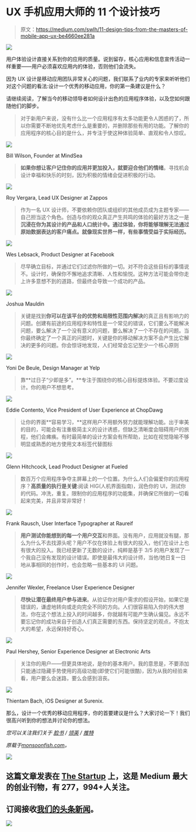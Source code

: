 # UX 手机应用大师的 11 个设计技巧

> 原文：<https://medium.com/swlh/11-design-tips-from-the-masters-of-mobile-app-ux-be4660ee281a>

![](img/686e197f497f4472d43fe5feec2b5f98.png)

用户体验设计直接关系到你的应用的质量。说到留存，核心应用和信息宣传活动一样重要——用户必须喜欢应用内的体验，否则他们会流失。

因为 UX 设计是移动应用团队非常关心的问题，我们联系了业内的专家来听听他们对这个问题的看法:设计一个优秀的移动应用，你的第一条建议是什么？

请继续阅读，了解当今的移动领导者如何设计出色的应用程序体验，以及您如何跟随他们的脚步。

> 对于新用户来说，没有什么比一个应用程序有太多功能更令人困惑的了，所以你需要不断地优先考虑什么是重要的，并删除那些有用的功能。了解你的应用程序的核心目的是什么，并专注于使这种体验简单、直观和令人惊叹。

![](img/1d16a89af897094f6017a231fcf82286.png)

Bill Wilson, Founder at MindSea

> **如果你想让客户记住你的应用并更加投入，就要迎合他们的情绪**。寻找机会设计幸福和快乐的时刻，因为积极的情绪会促进积极的行动。

![](img/45a03d4e03a1264bfaf2a5c1a0893ef5.png)

Roy Vergara, Lead UX Designer at Zappos

> 作为一名 UX 设计师，不要依赖你团队或组织的其他成员成为主题专家——自己担当这个角色。创造与你的观众真正产生共鸣的体验的最好方法之一是**沉浸在你为其设计的产品和人口统计中。通过体验，你将能够理解无法通过原始数据表达的客户痛点。就像现实世界一样，有些事情受益于实际经历。**

![](img/247cb347d1132d5a5953153a6238226e.png)

Wes Lebsack, Product Designer at Facebook

> 尽早确立目标，并通过它们过滤你所做的一切。对不符合这些目标的事情说不。设计时，确保你不懈地追求清晰、人性和愉悦。这种方法可能会带你走上许多意想不到的道路，但最终会导致一个成功的产品。

![](img/021b15752ee18b5727a4e115ec5ffdb4.png)

Joshua Mauldin

> 关键是找到**你可以在该平台的优势和局限性范围内解决**的真正且有影响力的问题。创建有前途的应用程序和特性是一个常见的错误，它们要么不能解决问题，要么解决了一个没有意义的问题，要么解决了一个不存在的问题。当你最终确定了一个真正的问题时，关键是你的移动解决方案不会产生比它解决的更多的问题。你会惊讶地发现，人们经常会忘记至少一个核心原则

![](img/a6de658acf7368d170644a297a620f78.png)

Yoni De Beule, Design Manager at Yelp

> 靠**过日子“少即是多”。**专注于围绕你的核心目标提炼体验。不要过度设计。你的用户不想思考。

![](img/80af4a2e9a559bed7b1f7014fa7f9be9.png)

Eddie Contento, Vice President of User Experience at ChopDawg

> 让你的界面**容易学习，**这样用户不用额外努力就能理解功能。出于审美的目的，可能会有注重极简主义的设计诱惑，但缺乏清晰度会阻碍用户的旅程，他们会瘫痪。有时最简单的设计方案会有所帮助，比如在视觉隐喻不够明显或熟悉的地方使用文本标签代替图标

![](img/def17d74113617827f10e1f25783487b.png)

Glenn Hitchcock, Lead Product Designer at Fueled

> 数百万个应用程序争夺主屏幕上的一个位置。为什么人们会偏爱你的应用程序？**高质量的执行是关键**:阅读 HIG(人机界面指南)，润色你的 UI，测试你的代码。冲洗，重复。限制你的应用程序的功能集，并确保它所做的一切看起来完美，并且非常非常好！

![](img/9d0722a75a2e71a9ae165b0ca2f1ee37.png)

Frank Rausch, User Interface Typographer at Raureif

> **用户测试你能想到的每一个用户交互**和界面。没有用户，应用就没有腿，那么为什么不去找源头呢？用户不仅在体验上有很大的投入，他们在设计上也有很大的投入。我已经更新了无数的设计，纯粹是基于 3/5 的用户发现了一个我自己没有发现的设计错误。即使是最伟大的设计师，当他/她日复一日地从事相同的创作时，也会忽略一些基本的 UI 问题。

![](img/fe3a1d9c9966cd457df1e20f61557ba2.png)

Jennifer Wexler, Freelance User Experience Designer

> **尽快让潜在最终用户参与进来**。从验证你对用户需求的假设开始，如果它是错误的，谦虚地转向或走向完全不同的方向。人们很容易陷入你的伟大想法，你在这个想法上投入的时间越多，你就越有可能产生确认偏见。永远不要忘记你的成功来自于创造人们真正需要的东西。保持坚定的观点，不抱太大的希望，永远保持好奇心。

![](img/b76afa8e3870e72aa0bfa2200b51aec6.png)

Paul Hershey, Senior Experience Designer at Electronic Arts

> 关注你的用户——但更具体地说，是你的基本用户。我的意思是，不要添加只能通过隐藏手势使用的高级功能(即使它们可能很酷)，因为从我的经验来看，用户要么会迷路，要么会感到沮丧。

![](img/35d103048b0a281befacadc846c6c790.png)

Thientam Bach, iOS Designer at Surenix.

那么，设计一个优秀的移动应用程序，你的首要建议是什么？大家讨论一下！我们很高兴听到你的想法并讨论你的想法。

*您可以关注我们关于* [*脸书*](https://www.facebook.com/monsoonfish) */* [*领英*](https://www.linkedin.com/company/13404751/) */* [*推特*](https://twitter.com/monsoonfishy)

*原载于*[*monsoonfish.com*](http://monsoonfish.com)*。*

![](img/731acf26f5d44fdc58d99a6388fe935d.png)

## 这篇文章发表在 [The Startup](https://medium.com/swlh) 上，这是 Medium 最大的创业刊物，有 277，994+人关注。

## 订阅接收[我们的头条新闻](http://growthsupply.com/the-startup-newsletter/)。

![](img/731acf26f5d44fdc58d99a6388fe935d.png)
